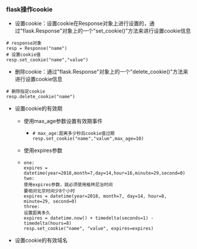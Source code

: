 ### flask操作cookie

* 设置cookie：设置cookie在Response对象上进行设置的，通过"flask.Response"对象上的一个"set\_cookie\(\)"方法来进行设置cookie信息

```
# response对象
resp = Response("name")
# 设置cookie值
resp.set_cookie("name","value")
```

* 删除cookie：通过"flask.Response"对象上的一个"delete\_cookie\(\)"方法来进行设置cookie信息

```
# 删除指定cookie
resp.delete_cookie("name")
```

* 设置cookie的有效期

  * 使用max\_age参数设置有效期事件
    * ```
      # max_age:距离多少秒后cookie值过期
      resp.set_cookie("name","value",max_age=10)
      ```
  * 使用expires参数

  * ```
    one:
    expires = datetime(year=2018,month=7,day=14,hour=16,minute=29,second=0)
    two:
    使用expires参数，就必须使用格林尼治时间
    要相对北京时间少8个小时
    expires = datetime(year=2018, month=7, day=14, hour=8, minute=29, second=0)
    three:
    设置距离多久
    expires = datetime.now() + timedelta(seconds=1) - timedelta(hours=8)
    resp.set_cookie("name", "value", expires=expires)

    ```

* 设置cookie的有效域名



